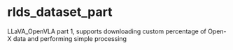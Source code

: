 # rlds_dataset_part
LLaVA_OpenVLA part 1, supports downloading custom percentage of Open-X data and performing simple processing
